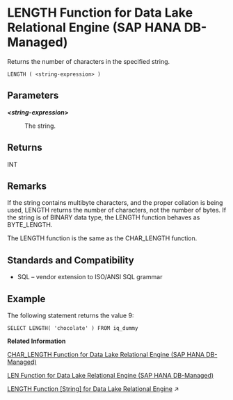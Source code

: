 <!-- loioae555cf86ee34fe887637dbcd64a33c3 -->

# LENGTH Function for Data Lake Relational Engine \(SAP HANA DB-Managed\)

Returns the number of characters in the specified string.



```
LENGTH ( <string-expression> )
```



<a name="loioae555cf86ee34fe887637dbcd64a33c3__section_gf2_w1h_trb"/>

## Parameters


<dl>
<dt><b>

*<string-expression\>*

</b></dt>
<dd>

The string.



</dd>
</dl>



<a name="loioae555cf86ee34fe887637dbcd64a33c3__section_k5q_w1h_trb"/>

## Returns

INT



<a name="loioae555cf86ee34fe887637dbcd64a33c3__section_vn1_x1h_trb"/>

## Remarks

If the string contains multibyte characters, and the proper collation is being used, LENGTH returns the number of characters, not the number of bytes. If the string is of BINARY data type, the LENGTH function behaves as BYTE\_LENGTH.

The LENGTH function is the same as the CHAR\_LENGTH function.



<a name="loioae555cf86ee34fe887637dbcd64a33c3__section_dy4_x1h_trb"/>

## Standards and Compatibility

-   SQL – vendor extension to ISO/ANSI SQL grammar



<a name="loioae555cf86ee34fe887637dbcd64a33c3__section_gkb_y1h_trb"/>

## Example

The following statement returns the value 9:

```
SELECT LENGTH( 'chocolate' ) FROM iq_dummy
```

**Related Information**  


[CHAR\_LENGTH Function for Data Lake Relational Engine \(SAP HANA DB-Managed\)](char-length-function-for-data-lake-relational-engine-sap-hana-db-managed-c440e3a.md "Returns the number of characters in a string.")

[LEN Function for Data Lake Relational Engine \(SAP HANA DB-Managed\)](len-function-for-data-lake-relational-engine-sap-hana-db-managed-a895aab.md "Takes one argument as an input of type BINARY or STRING and returns the number of characters, as defined by the database's collation sequence, of a specified string expression, excluding trailing blanks.")

[LENGTH Function [String] for Data Lake Relational Engine](https://help.sap.com/viewer/19b3964099384f178ad08f2d348232a9/2023_1_QRC/en-US/a55ea65684f21015a60794ef54777c14.html "Returns the number of characters in the specified string.") :arrow_upper_right:

